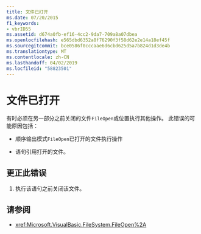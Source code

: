 ```yaml
---
title: 文件已打开
ms.date: 07/20/2015
f1_keywords:
- vbrID55
ms.assetid: d674a0fb-ef16-4cc2-9da7-709a8a07dbea
ms.openlocfilehash: e565dbd6352a8f76290f3f58d62e2e14a18ef45f
ms.sourcegitcommit: bce0586f0cccaae6d6cbd625d5a7b824d1d3de4b
ms.translationtype: MT
ms.contentlocale: zh-CN
ms.lasthandoff: 04/02/2019
ms.locfileid: "58823501"
---
```

# <a name="file-already-open"></a>文件已打开
有时必须在另一部分之前关闭的文件`FileOpen`或位置执行其他操作。 此错误的可能原因包括：  
  
-   顺序输出模式`FileOpen`已打开的文件执行操作  
  
-   语句引用打开的文件。  
  
## <a name="to-correct-this-error"></a>更正此错误  
  
1.  执行该语句之前关闭该文件。  
  
## <a name="see-also"></a>请参阅

- <xref:Microsoft.VisualBasic.FileSystem.FileOpen%2A>
